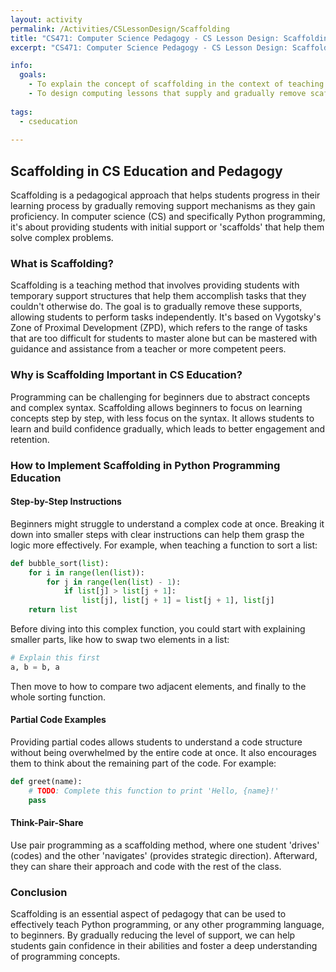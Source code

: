 ```yaml
---
layout: activity
permalink: /Activities/CSLessonDesign/Scaffolding
title: "CS471: Computer Science Pedagogy - CS Lesson Design: Scaffolding"
excerpt: "CS471: Computer Science Pedagogy - CS Lesson Design: Scaffolding"

info:
  goals: 
    - To explain the concept of scaffolding in the context of teaching and learning
    - To design computing lessons that supply and gradually remove scaffolding as the learner progresses
        
tags:
  - cseducation
  
---
```


## Scaffolding in CS Education and Pedagogy

Scaffolding is a pedagogical approach that helps students progress in their learning process by gradually removing support mechanisms as they gain proficiency. In computer science (CS) and specifically Python programming, it's about providing students with initial support or 'scaffolds' that help them solve complex problems.

### What is Scaffolding?

Scaffolding is a teaching method that involves providing students with temporary support structures that help them accomplish tasks that they couldn't otherwise do. The goal is to gradually remove these supports, allowing students to perform tasks independently. It's based on Vygotsky's Zone of Proximal Development (ZPD), which refers to the range of tasks that are too difficult for students to master alone but can be mastered with guidance and assistance from a teacher or more competent peers.

### Why is Scaffolding Important in CS Education?

Programming can be challenging for beginners due to abstract concepts and complex syntax. Scaffolding allows beginners to focus on learning concepts step by step, with less focus on the syntax. It allows students to learn and build confidence gradually, which leads to better engagement and retention.

### How to Implement Scaffolding in Python Programming Education

#### Step-by-Step Instructions

Beginners might struggle to understand a complex code at once. Breaking it down into smaller steps with clear instructions can help them grasp the logic more effectively. For example, when teaching a function to sort a list:

```python
def bubble_sort(list):
    for i in range(len(list)):
        for j in range(len(list) - 1):
            if list[j] > list[j + 1]:
                list[j], list[j + 1] = list[j + 1], list[j]
    return list
```

Before diving into this complex function, you could start with explaining smaller parts, like how to swap two elements in a list:

```python
# Explain this first
a, b = b, a
```

Then move to how to compare two adjacent elements, and finally to the whole sorting function.

#### Partial Code Examples

Providing partial codes allows students to understand a code structure without being overwhelmed by the entire code at once. It also encourages them to think about the remaining part of the code. For example:

```python
def greet(name):
    # TODO: Complete this function to print 'Hello, {name}!'
    pass
```

#### Think-Pair-Share 

Use pair programming as a scaffolding method, where one student 'drives' (codes) and the other 'navigates' (provides strategic direction). Afterward, they can share their approach and code with the rest of the class.

### Conclusion

Scaffolding is an essential aspect of pedagogy that can be used to effectively teach Python programming, or any other programming language, to beginners. By gradually reducing the level of support, we can help students gain confidence in their abilities and foster a deep understanding of programming concepts.

